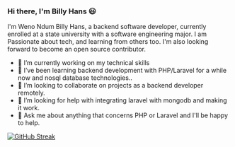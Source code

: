 ### Hi there, I'm Billy Hans 😃

I'm Weno Ndum Billy Hans, a backend software developer, currently enrolled at a state university with a software engineering major. I am Passionate about tech, and learning from others too.
I'm also looking forward to become an open source contributor.

- 🔭 I’m currently working on my technical skills
- 🌱 I’ve been learning backend development with PHP/Laravel for a while now and nosql database technologies..
- 👯 I’m looking to collaborate on projects as a backend developer remotely.
- 🤔 I’m looking for help with integrating laravel with mongodb and making it work.
- 💬 Ask me about anything that concerns PHP or Laravel and I'll be happy to help.
<!--- 📫 How to reach me: ... --->
<!--- 😄 Pronouns: ... --->
<!--- ⚡ Fun fact: ... --->
[![GitHub Streak](https://github-readme-streak-stats.herokuapp.com/?user=FreshhDevv&theme=dark)](https://git.io/streak-stats)

